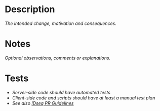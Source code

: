 # Description

*The intended change, motivation and consequences.*

# Notes

*Optional observations, comments or explanations.*

# Tests

* *Server-side code should have automated tests*
* *Client-side code and scripts should have at least a manual test plan*
* *See also [IDseq PR Guidelines](https://github.com/chanzuckerberg/idseq-web-private/blob/main/PR_GUIDELINES.md)*
